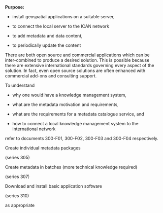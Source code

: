 **Purpose:**

- install geospatial applications on a suitable server,

- to connect the local server to the ICAN network

- to add metadata and data content,

- to periodically update the content

There are both open source and commercial applications which can be inter-combined to produce a desired solution. This is possible because there are extensive international standards governing every aspect of the solution. In fact, even open source solutions are often enhanced with commercial add-ons and consulting support.

To understand

- why one would have a knowledge management system,

- what are the metadata motivation and requirements,

- what are the requirements for a metadata catalogue service, and

- how to connect a local knowledge management system to the international network

refer to documents 300-F01, 300-F02, 300-F03 and 300-F04 respectively.

Create individual metadata packages

(series 305)

Create metadata in batches (more technical knowledge required)

(series 307)

Download and install basic application software

(series 310)

as appropriate
